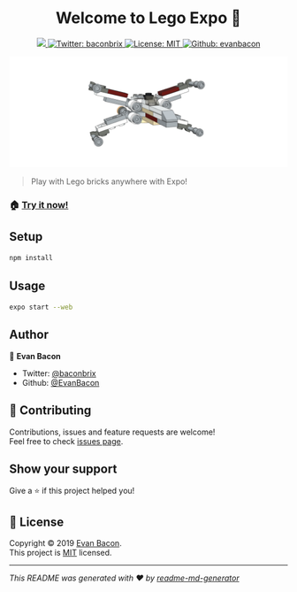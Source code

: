 <h1 align="center">Welcome to Lego Expo 👋</h1>

<p align="center">
      <a aria-label="made with expo" href="https://github.com/expo">
     <img src="https://img.shields.io/badge/MADE%20WITH%20EXPO-4630EB.svg?style=for-the-badge" target="_blank" />
  </a>
      
<!--  <a aria-label="EXPO logo" href="https://github.com/expo">
    <img src="https://img.shields.io/badge/MADE%20WITH%20EXPO-4630EB.svg?style=for-the-badge&logo=EXPO&labelColor=FFFFFF&logoWidth=20">
  </a> -->


 
 
   <a href="https://twitter.com/baconbrix">
    <img alt="Twitter: baconbrix" src="https://img.shields.io/twitter/follow/baconbrix.svg?style=for-the-badge&logo=TWITTER&logoColor=FFFFFF&labelColor=00aced&logoWidth=20&color=lightgray" target="_blank" />
  </a>
    
 
  <a href="https://github.com/EvanBacon/Lego-Expo/blob/master/LICENSE">
    <img alt="License: MIT" src="https://img.shields.io/badge/License-MIT-green.svg?style=for-the-badge" target="_blank" />
  </a>
  <a href="https://github.com/evanbacon" aria-label="Follow EvanBacon on Github">
    <img alt="Github: evanbacon" src="https://img.shields.io/github/followers/evanbacon.svg?label=Follow&style=for-the-badge&logo=github&logoColor=FFFFFF&labelColor=24292e&logoWidth=20&color=lightgray" target="_blank" />
  </a>
</p>

<img alt="Product: demo" src="promo/demo.png" />

> Play with Lego bricks anywhere with Expo!

### 🏠 [**Try it now!**](https://ldr.netlify.com)

## Setup

```sh
npm install
```

## Usage

```sh
expo start --web
```

## Author

👤 **Evan Bacon**

- Twitter: [@baconbrix](https://twitter.com/baconbrix)
- Github: [@EvanBacon](https://github.com/EvanBacon)

## 🤝 Contributing

Contributions, issues and feature requests are welcome!<br />Feel free to check [issues page](https://github.com/EvanBacon/Lego-Expo/issues).

## Show your support

Give a ⭐️ if this project helped you!

## 📝 License

Copyright © 2019 [Evan Bacon](https://github.com/EvanBacon).<br />
This project is [MIT](https://github.com/EvanBacon/Lego-Expo/blob/master/LICENSE) licensed.

---

_This README was generated with ❤️ by [readme-md-generator](https://github.com/kefranabg/readme-md-generator)_
